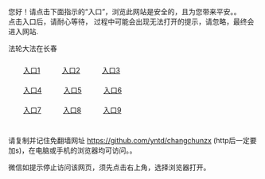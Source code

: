 您好！请点击下面指示的“入口”，浏览此网站是安全的，且为您带来平安。。 <br/>
点击入口后，请耐心等待， 过程中可能会出现无法打开的提示，请忽略，最终会进入网站. </br>

法轮大法在长春<br/>
<div style="padding:10px"><a style="margin:20px" target="_blank" href="https://d3hdu2gsh3g6ju.cloudfront.net/2Qpsp?lmmhqgc" id="ccLink1" rel="nofollow">入口1</a> <a target="_blank" style="margin:20px" href="https://d3pzhn28iy74m.cloudfront.net/2Qpsp?ugwvjzzs" id="ccLink2" rel="nofollow">入口2</a> <a style="margin:20px" target="_blank" href="https://d1k492zudhbstt.cloudfront.net/2Qpsp?pxmupvxe" id="ccLink3" rel="nofollow">入口3</a></div>

<div style="padding:10px" ><a style="margin:20px" target="_blank" href="https://d3hdu2gsh3g6ju.cloudfront.net/2Qpsp?lmmhqgc" id="ccLink4" rel="nofollow">入口4</a> <a style="margin:20px" href="https://d3pzhn28iy74m.cloudfront.net/2Qpsp?ugwvjzzs" target="_blank" id="ccLink5" rel="nofollow">入口5</a> <a style="margin:20px" href="https://d1k492zudhbstt.cloudfront.net/2Qpsp?pxmupvxe" target="_blank" id="ccLink6" rel="nofollow">入口6</a></div>

<div style="padding:10px"><a style="margin:20px" target="_blank" href="https://d3hdu2gsh3g6ju.cloudfront.net/2Qpsp?lmmhqgc" id="ccLink7" rel="nofollow">入口7</a> <a style="margin:20px" href="https://d3pzhn28iy74m.cloudfront.net/2Qpsp?ugwvjzzs" target="_blank" id="ccLink8" rel="nofollow">入口8</a> <a style="margin:20px" target="_blank" href="https://d1k492zudhbstt.cloudfront.net/2Qpsp?pxmupvxe" id="ccLink9" rel="nofollow">入口9</a></div>

<br/>



请复制并记住免翻墙网址 https://github.com/yntd/changchunzx (http后一定要加s)，在电脑或手机的浏览器均可访问。。<br/>

微信如提示停止访问该网页，须先点击右上角，选择浏览器打开。
